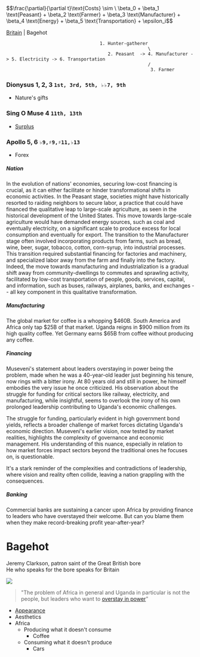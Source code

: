 <head>
    <script src="https://polyfill.io/v3/polyfill.min.js?features=es6"></script>
    <script id="MathJax-script" async src="https://cdn.jsdelivr.net/npm/mathjax@3/es5/tex-mml-chtml.js"></script>
</head>
<body>
    <div>
        $$\frac{\partial}{\partial t}\text{Costs} \sim \ \beta_0 + \beta_1 \text{Peasant} + \beta_2 \text{Farmer} + \beta_3 \text{Manufacturer} + \beta_4 \text{Energy} + \beta_5 \text{Transportation} + \epsilon_i$$
    </div>
</body>

[Britain](https://www.economist.com/britain/2024/05/01/jeremy-clarkson-patron-saint-of-the-great-british-bore) | Bagehot     

 
                                       1. Hunter-gatherer
                                                         \ 
                                          2. Peasant  -> 4. Manufacturer -> 5. Electricity -> 6. Transportation
                                                         /
                                                          3. Farmer



### Dionysus 1, 2, 3 `1st, 3rd, 5th, ♭♭7, 9th`
- Nature's gifts
  
### Sing O Muse 4 `11th, 13th`
- [Surplus](https://abikesa.github.io/closing-gap/)
  
### Apollo 5, 6 `♭9,♯9,♯11,♭13`
- Forex

##### Nation
In the evolution of nations' economies, securing low-cost financing is crucial, as it can either facilitate or hinder transformational shifts in economic activities. In the Peasant stage, societies might have historically resorted to raiding neighbors to secure labor, a practice that could have financed the qualitative leap to large-scale agriculture, as seen in the historical development of the United States. This move towards large-scale agriculture would have demanded energy sources, such as coal and eventually electricity, on a significant scale to produce excess for local consumption and eventually for export. The transition to the Manufacturer stage often involved incorporating products from farms, such as bread, wine, beer, sugar, tobacco, cotton, corn-syrup, into industrial processes. This transition required substantial financing for factories and machinery, and specialized labor away from the farm and finally into the factory. Indeed, the move towards manufacturing and industrialization is a gradual shift away from community-dwellings to commutes and sprawling activity, facilitated by low-cost transportation of people, goods, services, capital, and information, such as buses, railways, airplanes, banks, and exchanges -- all key component in this qualitative transformation.

##### Manufacturing
The global market for coffee is a whopping $460B. South America and Africa only tap $25B of that market. Uganda reigns in $900 million from its high quality coffee. Yet Germany earns $65B from coffee without producing any coffee.

##### Financing
Museveni's statement about leaders overstaying in power being the problem, made when he was a 40-year-old leader just beginning his tenure, now rings with a bitter irony. At 80 years old and still in power, he himself embodies the very issue he once criticized. His observation about the struggle for funding for critical sectors like railway, electricity, and manufacturing, while insightful, seems to overlook the irony of his own prolonged leadership contributing to Uganda's economic challenges.

The struggle for funding, particularly evident in high government bond yields, reflects a broader challenge of market forces dictating Uganda's economic direction. Museveni's earlier vision, now tested by market realities, highlights the complexity of governance and economic management. His understanding of this nuance, especially in relation to how market forces impact sectors beyond the traditional ones he focuses on, is questionable.

It's a stark reminder of the complexities and contradictions of leadership, where vision and reality often collide, leaving a nation grappling with the consequences.

##### Banking
Commercial banks are sustaining a cancer upon Africa by providing finance to leaders who have overstayed their welcome. But can you blame them when they make record-breaking profit year-after-year?

# Bagehot

Jeremy Clarkson, patron saint of the Great British bore    
He who speaks for the bore speaks for Britain      

![](https://www.economist.com/cdn-cgi/image/width=1424,quality=80,format=auto/content-assets/images/20240405_BRD000.jpg)

> "The problem of Africa in general and Uganda in particular is not the people, but leaders who want to [overstay in power](https://twitter.com/NnamdiObasi/status/1350469369260859394)”

- [Appearance](https://www.youtube.com/watch?v=wPxEYsOUJzc)
- Aesthetics
- Africa
   - Producing what it doesn't consume
      - Coffee 
   - Consuming what it doesn't produce
      - Cars 
